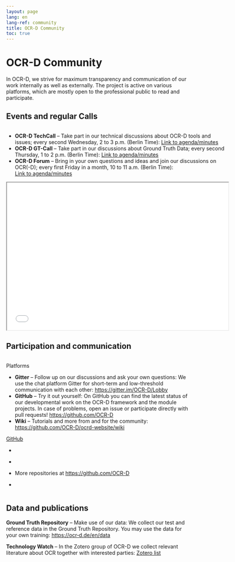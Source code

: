 ```yaml
---
layout: page
lang: en
lang-ref: community
title: OCR-D Community
toc: true
---
```



# OCR-D Community

In OCR-D, we strive for maximum transparency and communication of our work
internally as well as externally. The project is active on various platforms,
which are mostly open to the professional public to read and participate.

## Events and regular Calls

<div class="columns">
	<main class="container content column" aria-label="Content">
		<div class="tile is-ancestor">
			<div class="tile is-parent">
				<article class="tile is-child box has-text-alligned">
					<ul>
					<li>
						<strong>OCR-D TechCall</strong> – Take part in our technical discussions about OCR-D tools and issues; every second Wednesday, 2 to 3 p.m. (Berlin Time):
						<a href="https://pad.gwdg.de/75dyxG6gS-e0Q04_fpm-ng">Link&nbsp;to&nbsp;agenda/minutes</a>
					</li>
					<li>
						<strong>OCR-D GT-Call</strong> – Take part in our discussions about Ground Truth Data; every second Thursday, 1 to 2 p.m. (Berlin Time): 
						<a href="https://pad.gwdg.de/3mceR3VcSUOJSFVnazaiig">Link&nbsp;to&nbsp;agenda/minutes</a>
					</li>
					<li>
						<strong>OCR-D Forum</strong> – Bring in your own questions and ideas and join our discussions on OCR(-D); every first Friday in a month, 10 to 11 a.m. (Berlin Time):
						<a href="https://pad.gwdg.de/4DOfRl42RIeAQYDaimFx-w">Link&nbsp;to&nbsp;agenda/minutes</a>
					</li>
					</ul>
				</article>
			</div>
			<div class="tile is-parent">
				<article class="tile is-child box has-text-alligned">
					<iframe src="/ocrd-calendar.html" width="600" height="400" ></iframe>
				</article>
			</div>
		</div>
	</main>
</div>

## Participation and communication

<div class="columns">
	<main class="container content column" aria-label="Content">
		<div class="tile is-ancestor">
			<div class="tile is-parent">
				<article class="tile is-child box has-text-alligned">
					<p class="title title-image-header">Platforms</p>	
					<ul>
						<li><b>Gitter</b> – Follow up on our discussions and ask your own questions: We use the chat platform Gitter for short-term and low-threshold communication with each other:
<a href="https://gitter.im/OCR&#8209;D/Lobby">https://gitter.im/OCR-D/Lobby</a>
						</li>
						<li> 
						<b>GitHub</b> – Try it out yourself: On GitHub you can find the latest status of our developmental work on the OCR-D framework and the module projects. In case of problems, open an issue or participate directly with pull requests! <a href="https://github.com/OCR-D">https://github.com/OCR-D</a>
						</li>
						<li><b>Wiki</b> – Tutorials and more from and for the community:
<a href="https://github.com/OCR-D/ocrd-website/wiki">https://github.com/OCR-D/ocrd-website/wiki</a>
						</li>
					</ul>
				</article>
			</div>
			<div class="tile is-parent">
				<article class="tile is-child box has-text-alligned">
				<a href="https://github.com/OCR-D">
					<p class="title title-image-header">GitHub</p>
				</a>
					<ul>
						<li>
							<div class="github-card" data-github="ocr-d/core" data-width="400" data-height="1" data-theme="default"></div>
							<script src="//cdn.jsdelivr.net/github-cards/latest/widget.js"></script>
						</li>
						<li>
							<div class="github-card" data-github="ocr-d/ocrd_all" data-width="400" data-height="1" data-theme="default"></div>
							<script src="//cdn.jsdelivr.net/github-cards/latest/widget.js"></script>
						</li>
						<li>
						More repositories at <a href="https://github.com/OCR-D">https://github.com/OCR-D</a>
						</li>
					</ul>
<ul>
						<li>
</li>
</ul>
				</article>
			</div>
		</div>
	</main>
</div>

## Data and publications

**Ground Truth Repository** – Make use of our data: We collect our test and reference data in the Ground Truth Repository. You may use the data for your own training: 
[https://ocr&#8209;d.de/en/data](https://ocr-d.de/en/data)

**Technology Watch** – In the Zotero group of OCR-D we collect relevant literature about OCR together with interested parties:
[Zotero list](https://www.zotero.org/groups/ocr-d)
